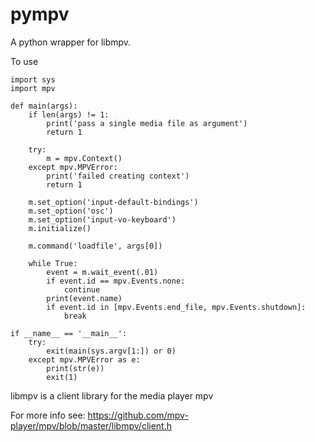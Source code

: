 pympv
=====
A python wrapper for libmpv.

To use

    import sys
    import mpv

    def main(args):
        if len(args) != 1:
            print('pass a single media file as argument')
            return 1

        try:
            m = mpv.Context()
        except mpv.MPVError:
            print('failed creating context')
            return 1

        m.set_option('input-default-bindings')
        m.set_option('osc')
        m.set_option('input-vo-keyboard')
        m.initialize()

        m.command('loadfile', args[0])

        while True:
            event = m.wait_event(.01)
            if event.id == mpv.Events.none:
                continue
            print(event.name)
            if event.id in [mpv.Events.end_file, mpv.Events.shutdown]:
                break

    if __name__ == '__main__':
        try:
            exit(main(sys.argv[1:]) or 0)
        except mpv.MPVError as e:
            print(str(e))
            exit(1)

libmpv is a client library for the media player mpv

For more info see: https://github.com/mpv-player/mpv/blob/master/libmpv/client.h
